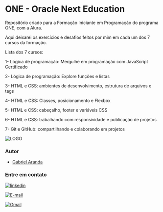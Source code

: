 
# ONE - Oracle Next Education

Repositório criado para a Formação Iniciante em Programação do programa ONE, com a Alura.

Aqui deixarei os exercícios e desafios feitos por mim em cada um dos 7 cursos da formação.

Lista dos 7 cursos:

1- Lógica de programação: Mergulhe em programação com JavaScript
    [Certificado](https://cursos.alura.com.br/certificate/3a3b5d36-ebfd-4c9d-9d4d-76a3bee47ca8)

2- Lógica de programação: Explore funções e listas

3- HTML e CSS: ambientes de desenvolvimento, estrutura de arquivos e tags

4- HTML e CSS: Classes, posicionamento e Flexbox

5- HTML e CSS: cabeçalho, footer e variáveis CSS

6- HTML e CSS: trabalhando com responsividade e publicação de projetos

7- Git e GitHub: compartilhando e colaborando em projetos


![LOGO](https://www.oracle.com/a/ocom/img/rh03-one-br-logo.png)

### Autor

- [Gabriel Aranda](https://www.github.com/Gabriel-Aranda1406)

### Entre em contato

[![linkedin](https://img.shields.io/badge/linkedin-0A66C2?style=for-the-badge&logo=linkedin&logoColor=white)](https://www.linkedin.com/in/gabriel-arandaa)

[![E-mail](https://img.shields.io/badge/-Email-000?style=for-the-badge&logo=microsoft-outlook&logoColor=007BFF)](mailto:gabriel.aranda@hotmail.com)

[![Gmail](https://img.shields.io/badge/Gmail-333333?style=for-the-badge&logo=gmail&logoColor=red)](mailto:biel.aranda234@gmail.com)


